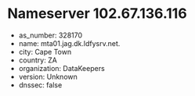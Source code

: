 # Nameserver 102.67.136.116

* as_number: 328170
* name: mta01.jag.dk.ldfysrv.net.
* city: Cape Town
* country: ZA
* organization: DataKeepers
* version: Unknown
* dnssec: false
